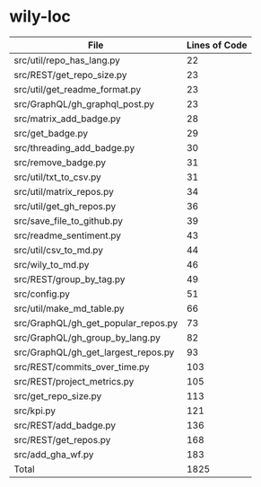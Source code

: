 # wily-loc

| File                                |   Lines of Code |
| --- | --- |
| src/util/repo_has_lang.py           |              22 |
| src/REST/get_repo_size.py           |              23 |
| src/util/get_readme_format.py       |              23 |
| src/GraphQL/gh_graphql_post.py      |              23 |
| src/matrix_add_badge.py             |              28 |
| src/get_badge.py                    |              29 |
| src/threading_add_badge.py          |              30 |
| src/remove_badge.py                 |              31 |
| src/util/txt_to_csv.py              |              31 |
| src/util/matrix_repos.py            |              34 |
| src/util/get_gh_repos.py            |              36 |
| src/save_file_to_github.py          |              39 |
| src/readme_sentiment.py             |              43 |
| src/util/csv_to_md.py               |              44 |
| src/wily_to_md.py                   |              46 |
| src/REST/group_by_tag.py            |              49 |
| src/config.py                       |              51 |
| src/util/make_md_table.py           |              66 |
| src/GraphQL/gh_get_popular_repos.py |              73 |
| src/GraphQL/gh_group_by_lang.py     |              82 |
| src/GraphQL/gh_get_largest_repos.py |              93 |
| src/REST/commits_over_time.py       |             103 |
| src/REST/project_metrics.py         |             105 |
| src/get_repo_size.py                |             113 |
| src/kpi.py                          |             121 |
| src/REST/add_badge.py               |             136 |
| src/REST/get_repos.py               |             168 |
| src/add_gha_wf.py                   |             183 |
| Total                               |            1825 |
